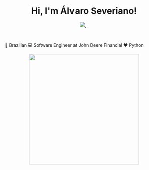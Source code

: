


<h1 align='center'>
  Hi, I'm Álvaro Severiano!
</h1>

<p align='center'> 

  <a href="https://www.linkedin.com/in/alvaro-severiano/">
    <img src="https://img.shields.io/badge/linkedin-%230077B5.svg?&style=for-the-badge&logo=linkedin&logoColor=white" />
  </a>&nbsp;&nbsp;
  
</p>

<br>


🏡 Brazilian
💻 Software Engineer at John Deere Financial
❤️ Python


<p align='center'>
  <a href="#"><img src="https://github-readme-stats.vercel.app/api/top-langs/?username=andredfaria&layout=compact&theme=dark" width="350"></a>
  
</p>

